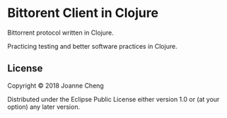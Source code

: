 # Bittorent Client in Clojure

Bittorrent protocol written in Clojure.

Practicing testing and better software practices in Clojure.

## License

Copyright © 2018 Joanne Cheng

Distributed under the Eclipse Public License either version 1.0 or (at
your option) any later version.
